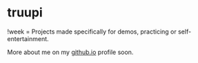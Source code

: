 # truupi

!week = Projects made specifically for demos, practicing or self-entertainment.

More about me on my [github.io](truupi.github.io) profile soon.

